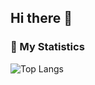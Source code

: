 ## Hi there 👋

### 👀 My Statistics
![Top Langs](https://github-readme-stats.vercel.app/api/top-langs/?username=xduck7&layout=compact&theme=great-gatsby&width=100)
